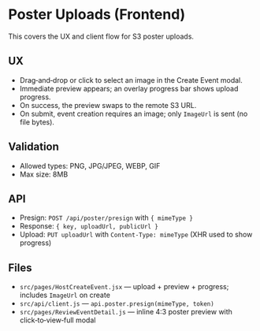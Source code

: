 # Poster Uploads (Frontend)

This covers the UX and client flow for S3 poster uploads.

## UX
- Drag‑and‑drop or click to select an image in the Create Event modal.
- Immediate preview appears; an overlay progress bar shows upload progress.
- On success, the preview swaps to the remote S3 URL.
- On submit, event creation requires an image; only `ImageUrl` is sent (no file bytes).

## Validation
- Allowed types: PNG, JPG/JPEG, WEBP, GIF
- Max size: 8MB

## API
- Presign: `POST /api/poster/presign` with `{ mimeType }`
- Response: `{ key, uploadUrl, publicUrl }`
- Upload: `PUT uploadUrl` with `Content-Type: mimeType` (XHR used to show progress)

## Files
- `src/pages/HostCreateEvent.jsx` — upload + preview + progress; includes `ImageUrl` on create
- `src/api/client.js` — `api.poster.presign(mimeType, token)`
- `src/pages/ReviewEventDetail.js` — inline 4:3 poster preview with click‑to‑view‑full modal

